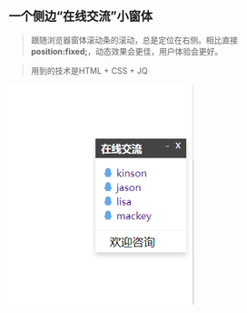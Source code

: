 ## 一个侧边“在线交流”小窗体
> 跟随浏览器窗体滚动条的滚动，总是定位在右侧。相比直接**position:fixed;**，动态效果会更佳，用户体验会更好。

> 用到的技术是HTML + CSS + JQ

![image-20211009221116249](ScreenShot/README/image-20211009221116249.png)